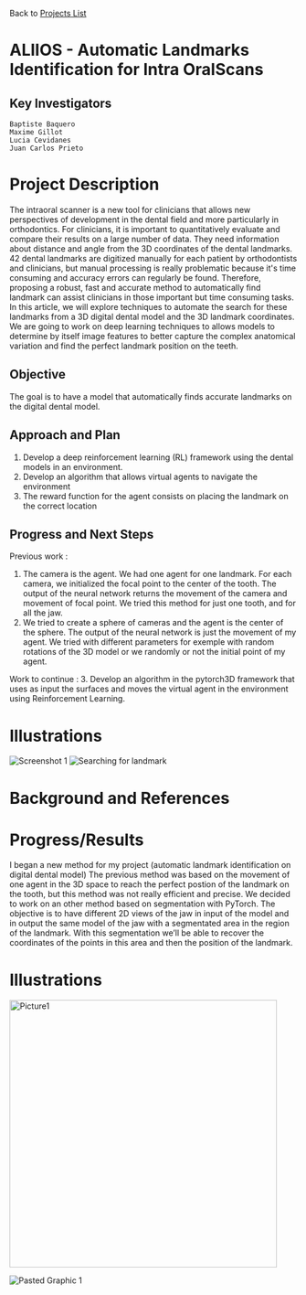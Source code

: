 Back to [Projects List](../../README.md#ProjectsList)

# ALIIOS - Automatic Landmarks Identification for Intra OralScans


## Key Investigators
    Baptiste Baquero
    Maxime Gillot 
    Lucia Cevidanes
    Juan Carlos Prieto
    


# Project Description

<!-- Add a short paragraph describing the project. -->
The intraoral scanner is a new tool for clinicians that allows new perspectives of development in the dental field and more particularly in orthodontics. 
For clinicians, it is important to quantitatively evaluate and compare their results on a large number of data. They need information about distance and
angle from the 3D coordinates of the dental landmarks. 42 dental landmarks are digitized manually for each patient by orthodontists and clinicians, but manual 
processing is really problematic because it's time consuming and accuracy errors can regularly be found. Therefore, proposing a robust, fast and accurate method
to automatically find landmark can assist clinicians in those important but time consuming tasks. In this article, we will explore techniques to automate the
search for these landmarks from a 3D digital dental model and the 3D landmark coordinates. We are going to work on deep learning techniques to allows models to 
determine by itself image features to better capture the complex anatomical variation and find the perfect landmark position on the teeth. 

## Objective

<!-- Describe here WHAT you would like to achieve (what you will have as end result). -->
The goal is to have a model that automatically finds accurate landmarks on the digital dental model.

## Approach and Plan

<!-- Describe here HOW you would like to achieve the objectives stated above. -->

1. Develop a deep reinforcement learning (RL) framework using the dental models in an environment. 
2. Develop an algorithm that allows virtual agents to navigate the environment
3. The reward function for the agent consists on placing the landmark on the correct location

## Progress and Next Steps

<!-- Update this section as you make progress, describing of what you have ACTUALLY DONE. If there are specific steps that you could not complete then you can describe them here, too. -->
Previous work :
1. The camera is the agent. We had one agent for one landmark. For each camera, we initialized the focal point to the center of the tooth. The output of the
neural network returns the movement of the camera and movement of focal point. We tried this method for just one tooth, and for all the jaw.
2. We tried to create a sphere of cameras and the agent is the center of the sphere. The output of the neural network is just the movement of my agent. We tried with different parameters for exemple with random rotations of the 3D model or we randomly or not the initial point of my agent. 

Work to continue :
3. Develop an algorithm in the pytorch3D framework that uses as input the surfaces and moves the virtual agent in the environment using Reinforcement Learning. 

# Illustrations

<!-- Add pictures and links to videos that demonstrate what has been accomplished.-->

![Screenshot 1](presentaion_1.jpeg)
![Searching for landmark](presentation.jpeg)

# Background and References

<!-- If you developed any software, include link to the source code repository. If possible, also add links to sample data, and to any relevant publications. -->

# Progress/Results
I began a new method for my project (automatic landmark identification on digital dental model)
The previous method was based on the movement of one agent in the 3D space to reach the perfect postion of the landmark on the tooth, 
but this method was not really efficient and precise.
We decided to work on an other method based on segmentation with PyTorch.
The objective is to have different 2D views of the jaw in input of the model and in output the same model of the jaw with a segmentated area in the region of the landmark.
With this segmentation we’ll be able to recover the coordinates of the points in this area and then the position of the landmark. 

# Illustrations
<img width="468" alt="Picture1" src="https://user-images.githubusercontent.com/83285614/150551185-d53781e5-991f-4907-a55c-c89fe0444447.png">

![Pasted Graphic 1](https://user-images.githubusercontent.com/83285614/150447011-cc7a8b5e-5032-40c6-9024-a9e123599ad4.jpeg)
